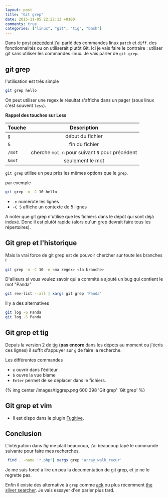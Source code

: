 ```yaml
---
layout: post
title: "Git grep"
date: 2015-11-05 22:22:13 +0100
comments: true
categories: ["linux", "git", "tig", "bash"] 
---
```


Dans le post [précédent](blog/2015/11/02/diff-patch-git) j'ai parlé des commandes linux `patch` et `diff`. des fonctionnalités ou on utiliserait plutôt Git. Ici je vais faire le contraire : utiliser git sans utiliser les commandes linux. Je vais parler de `git grep`.

## git grep

l'utilisation est très simple 

```sh
git grep hello
```
On peut utiliser une regex
le résultat s'affiche dans un pager (sous linux c'est souvent `less`).

<!--more-->
**Rappel des touches sur Less**

| Touche      | Description |
| ------------- |:-------------:| 
| `g`               | début du fichier|
| `G`               | fin  du fichier|
| `/mot`            | cherche `mot`. `n` pour suivant `N` pour précédent| 
| `&mot`            | seulement le mot|


`git grep` utilise un peu près les mêmes options que le `grep`.

par exemple 

```sh
git grep -n -C 10 hello
```
 * `-n` numérote les lignes
 * `-C 5` affiche un contexte de 5 lignes

A noter que git grep n'utilise que les fichiers dans le dépôt qui sont déjà indexé. Donc il est plutôt rapide (alors qu'un grep devrait faire tous les répertoires).

## Git grep et l'historique

Mais la vrai force de git grep est de pouvoir chercher sur toute les branches !

```sh
git grep -n -C 10 -e <ma regex> <la branche>
```

D'ailleurs si vous voulez savoir qui a commité a ajouté un bug qui contient le mot "Panda"
```sh
git rev-list --all | xargs git grep 'Panda'
```

Il y a des alternatives
```sh
git log -G Panda
git log -S Panda
```

## Git grep et tig

Depuis la version 2 de [tig](https://github.com/jonas/tig) (**pas encore** dans les dépots au moment ou j'écris ces lignes)
il suffit d'appuyer sur `g` de faire la recherche. 

Les différentes commandes

 * `e` ouvrir dans l'éditeur
 * `b` ouvre la vue blame
 * `Enter` permet de se déplacer dans le fichiers.

{% img center /images/tiggrep.png 600 398 'Git grep' 'Git grep' %}

## Git grep et vim

* Il est dispo dans le plugin [Fugitive](https://github.com/tpope/vim-fugitive). 

## Conclusion

L'intégration dans *tig* me plait beaucoup, j'ai beaucoup tapé le commande suivante pour faire mes recherches. 
```sh
 find . -name '*.php'| xargs grep 'array_walk_recur'
```

Je me suis forcé à lire un peu la documentation de git grep, et je ne le regrette pas.

Enfin il existe des alternative à `grep` comme [ack](http://beyondgrep.com/) ou plus récemment [the silver searcher](https://github.com/ggreer/the_silver_searcher). Je vais essayer d'en parler plus tard.
